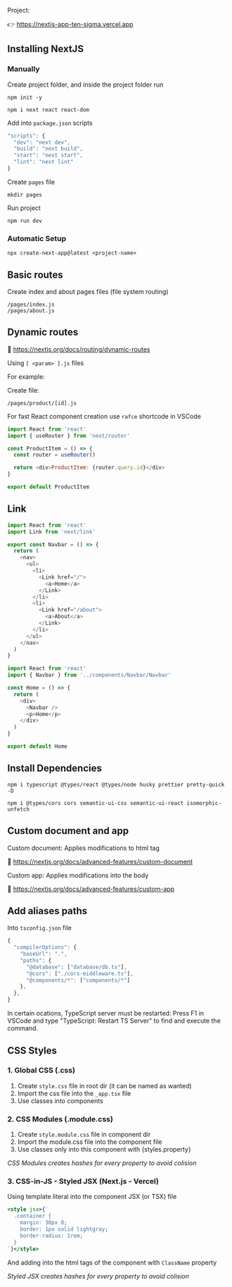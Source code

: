 Project:

👉 https://nextjs-app-ten-sigma.vercel.app

## Installing NextJS

### Manually

Create project folder, and inside the project folder run

```
npm init -y
```

```
npm i next react react-dom
```

Add into `package.json` scripts

```js
"scripts": {
  "dev": "next dev",
  "build": "next build",
  "start": "next start",
  "lint": "next lint"
}
```

Create `pages` file

```
mkdir pages
```

Run project

```
npm run dev
```

### Automatic Setup

```
npx create-next-app@latest <project-name>
```

## Basic routes

Create index and about pages files (file system routing)

```
/pages/index.js
/pages/about.js
```

## Dynamic routes

📖 https://nextjs.org/docs/routing/dynamic-routes

Using `[ <param> ].js` files

For example:

Create file:

```
/pages/product/[id].js
```

For fast React component creation use `rafce` shortcode in VSCode

```js
import React from 'react'
import { useRouter } from 'next/router'

const ProductItem = () => {
  const router = useRouter()

  return <div>ProductItem: {router.query.id}</div>
}

export default ProductItem
```

## Link

```js
import React from 'react'
import Link from 'next/link'

export const Navbar = () => {
  return (
    <nav>
      <ul>
        <li>
          <Link href="/">
            <a>Home</a>
          </Link>
        </li>
        <li>
          <Link href="/about">
            <a>About</a>
          </Link>
        </li>
      </ul>
    </nav>
  )
}
```

```js
import React from 'react'
import { Navbar } from '../components/Navbar/Navbar'

const Home = () => {
  return (
    <div>
      <Navbar />
      <p>Home</p>
    </div>
  )
}

export default Home
```

## Install Dependencies

```
npm i typescript @types/react @types/node husky prettier pretty-quick -D
```

```
npm i @types/cors cors semantic-ui-css semantic-ui-react isomorphic-unfetch
```

## Custom document and app

Custom document: Applies modifications to html tag

📖 https://nextjs.org/docs/advanced-features/custom-document

Custom app: Applies modifications into the body

📖 https://nextjs.org/docs/advanced-features/custom-app

## Add aliases paths

Into `tsconfig.json` file

```ts
{
  "compilerOptions": {
    "baseUrl": ".",
    "paths": {
      "@database": ["database/db.ts"],
      "@cors": ["./cors-middleware.ts"],
      "@components/*": ["components/*"]
    },
  },
}
```

In certain ocations, TypeScript server must be restarted: Press F1 in VSCode and type "TypeScript: Restart TS Server" to find and execute the command.

## CSS Styles

### 1. Global CSS (.css)

1. Create `style.css` file in root dir (it can be named as wanted)
2. Import the css file into the `_app.tsx` file
3. Use classes into components

### 2. CSS Modules (.module.css)

1. Create `style.module.css` file in component dir
2. Import the module.css file into the component file
3. Use classes only into this component with {styles.property}

_CSS Modules creates hashes for every property to avoid colision_

### 3. CSS-in-JS - Styled JSX (Next.js - Vercel)

Using template literal into the component JSX (or TSX) file

```jsx
<style jsx>{`
  .container {
    margin: 30px 0;
    border: 1px solid lightgray;
    border-radius: 1rem;
  }
`}</style>
```

And adding into the html tags of the component with `ClassName` property

_Styled JSX creates hashes for every property to avoid colision_
